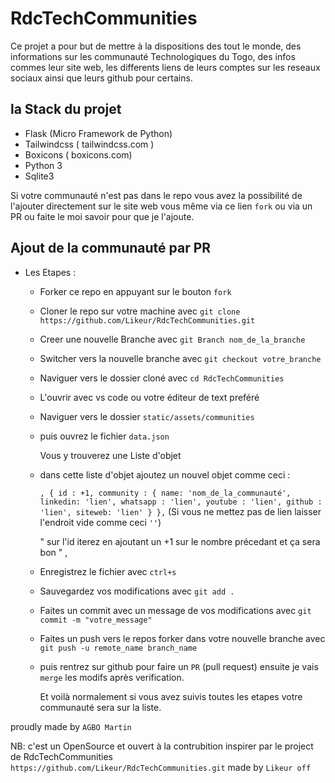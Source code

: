 # RdcTechCommunities

Ce projet a pour but de mettre à la dispositions des tout le monde, des informations sur les communauté Technologiques du Togo, des infos commes leur site web, les differents liens de leurs comptes sur les reseaux sociaux ainsi que leurs github pour certains.

## la Stack du projet

- Flask (Micro Framework de Python)
- Tailwindcss ( tailwindcss.com )
- Boxicons (  boxicons.com)
- Python 3
- Sqlite3

Si votre communauté n'est pas dans le repo vous avez la possibilité de l'ajouter directement sur le site web vous même via ce lien  `fork`  ou
 via un PR ou faite le moi savoir pour que je l'ajoute.

## Ajout de la communauté par PR

- Les Etapes :

  - Forker ce repo en appuyant sur le bouton `fork`
  - Cloner le repo sur votre machine avec `git clone https://github.com/Likeur/RdcTechCommunities.git`

  - Creer une nouvelle Branche avec `git Branch nom_de_la_branche`
  - Switcher vers la nouvelle branche avec `git checkout votre_branche`
  - Naviguer vers le dossier cloné avec `cd RdcTechCommunities`
  - L'ouvrir avec vs code ou votre éditeur de text preféré
  - Naviguer vers le dossier `static/assets/communities`

  - puis ouvrez le fichier `data.json`

    Vous y trouverez une Liste d'objet

  - dans cette liste d'objet ajoutez un nouvel objet comme  ceci :

    `
     , {
    id : +1,
        community : {
                name: 'nom_de_la_communauté',
                linkedin: 'lien',
                whatsapp : 'lien',
                youtube : 'lien',
                github : 'lien',
             siteweb: 'lien'
            }
        },
    `
    (Si vous ne mettez pas de lien  laisser l'endroit vide comme ceci `''`)

    " sur l'id iterez en ajoutant un +1 sur le nombre précedant et ça sera bon " ,

  - Enregistrez le fichier avec `ctrl+s`
  - Sauvegardez vos modifications avec `git add .`
  - Faites un commit avec un message de vos modifications avec `git commit -m "votre_message"`
  - Faites un push vers le repos forker dans votre nouvelle branche avec `git push -u remote_name branch_name`

  - puis rentrez sur  github pour faire un `PR` (pull request) ensuite je vais `merge`  les modifs après verification.

    Et voilà normalement si vous avez suivis toutes les  etapes votre communauté sera sur la liste.

proudly made by ``AGBO Martin``

NB: c'est un OpenSource et ouvert à la contrubition inspirer par le project de RdcTechCommunities `https://github.com/Likeur/RdcTechCommunities.git` made by   ``Likeur off``
